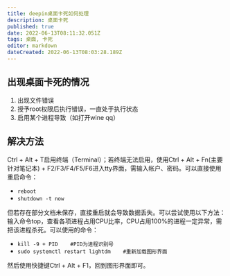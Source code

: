 ```yaml
---
title: deepin桌面卡死如何处理
description: 桌面卡死
published: true
date: 2022-06-13T08:11:32.051Z
tags: 桌面, 卡死
editor: markdown
dateCreated: 2022-06-13T08:03:28.189Z
---
```


## 出现桌面卡死的情况
1. 出现文件错误
2. 授予root权限后执行错误，一直处于执行状态
3. 启用某个进程导致（如打开wine qq）

## 解决方法
Ctrl + Alt + T启用终端（Terminal）；若终端无法启用，使用Ctrl + Alt + Fn(主要针对笔记本) + F2/F3/F4/F5/F6进入tty界面，需输入帐户、密码。可以直接使用重启命令：
- `reboot`         
- `shutdown -t now`

但若存在部分文档未保存，直接重启就会导致数据丢失。可以尝试使用以下方法：输入命令top，查看各项进程占用CPU比率，CPU占用100%的进程一定异常，需把该进程杀死。可以使用的命令：
- `kill -9 + PID    #PID为进程识别号`
- `sudo systemctl restart lightdm    #重新加载图形界面`

然后使用快捷键Ctrl + Alt + F1，回到图形界面即可。

